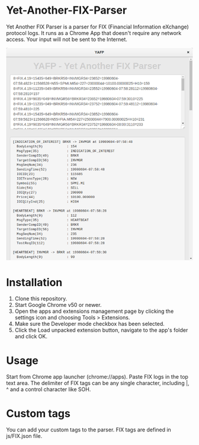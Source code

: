 # Yet-Another-FIX-Parser
Yet Another FIX Parser is a parser for FIX (Financial Information eXchange) protocol logs. 
It runs as a Chrome App that doesn't require any network access. Your input will not be sent to the Internet.

<img src="img/YAFP.png" width="600">

# Installation
1. Clone this repository.
2. Start Google Chrome v50 or newer.
3. Open the apps and extensions management page by clicking the settings icon and choosing Tools > Extensions.
4. Make sure the Developer mode checkbox has been selected.
5. Click the Load unpacked extension button, navigate to the app's folder and click OK.

# Usage

Start from Chrome app launcher (chrome://apps).
Paste FIX logs in the top text area. The delimiter of FIX tags can be any single character, including |, ^ and a control character like SOH.

# Custom tags
You can add your custom tags to the parser. FIX tags are defined in js/FIX.json file.
